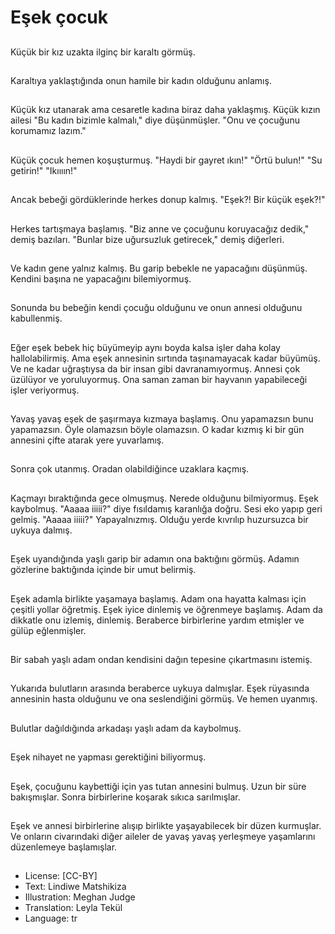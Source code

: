 # Eşek çocuk

##
Küçük bir kız uzakta ilginç bir karaltı görmüş.

##
Karaltıya yaklaştığında onun hamile bir kadın olduğunu anlamış.

##
Küçük kız utanarak ama cesaretle kadına biraz daha yaklaşmış. Küçük kızın ailesi "Bu kadın bizimle kalmalı," diye düşünmüşler. "Onu ve çocuğunu korumamız lazım."

##
Küçük çocuk hemen koşuşturmuş. "Haydi bir gayret ıkın!" "Örtü bulun!" "Su getirin!" "Ikıııın!"

##
Ancak bebeği gördüklerinde herkes donup kalmış. "Eşek?! Bir küçük eşek?!"

##
Herkes tartışmaya başlamış. "Biz anne ve çocuğunu koruyacağız dedik," demiş bazıları. "Bunlar bize uğursuzluk getirecek," demiş diğerleri.

##
Ve kadın gene yalnız kalmış. Bu garip bebekle ne yapacağını düşünmüş. Kendini başına ne yapacağını bilemiyormuş.

##
Sonunda bu bebeğin kendi çocuğu olduğunu ve onun annesi olduğunu kabullenmiş.

##
Eğer eşek bebek hiç büyümeyip aynı boyda kalsa işler daha kolay hallolabilirmiş. Ama eşek annesinin sırtında taşınamayacak kadar büyümüş. Ve ne kadar uğraştıysa da bir insan gibi davranamıyormuş. Annesi çok üzülüyor ve yoruluyormuş. Ona saman zaman bir hayvanın yapabileceği işler veriyormuş.

##
Yavaş yavaş eşek de şaşırmaya kızmaya başlamış. Onu yapamazsın bunu yapamazsın. Öyle olamazsın böyle olamazsın. O kadar kızmış ki bir gün annesini çifte atarak yere yuvarlamış.

##
Sonra çok utanmış. Oradan olabildiğince uzaklara kaçmış.

##
Kaçmayı bıraktığında gece olmuşmuş. Nerede olduğunu bilmiyormuş. Eşek kaybolmuş. "Aaaaa iiiii?" diye fısıldamış karanlığa doğru. Sesi eko yapıp geri gelmiş. "Aaaaa iiiii?" Yapayalnızmış. Olduğu yerde kıvrılıp huzursuzca bir uykuya dalmış.

##
Eşek uyandığında yaşlı garip bir adamın ona baktığını görmüş. Adamın gözlerine baktığında içinde bir umut belirmiş.

##
Eşek adamla birlikte yaşamaya başlamış. Adam ona hayatta kalması için çeşitli yollar öğretmiş. Eşek iyice dinlemiş ve öğrenmeye başlamış. Adam da dikkatle onu izlemiş, dinlemiş. Beraberce birbirlerine yardım etmişler ve gülüp eğlenmişler.

##
Bir sabah yaşlı adam ondan kendisini dağın tepesine çıkartmasını istemiş.

##
Yukarıda bulutların arasında beraberce uykuya dalmışlar. Eşek rüyasında annesinin hasta olduğunu ve ona seslendiğini görmüş. Ve hemen uyanmış.

##
Bulutlar dağıldığında arkadaşı yaşlı adam da kaybolmuş.

##
Eşek nihayet ne yapması gerektiğini biliyormuş.

##
Eşek, çocuğunu kaybettiği için yas tutan annesini bulmuş. Uzun bir süre bakışmışlar. Sonra birbirlerine koşarak sıkıca sarılmışlar.

##
Eşek ve annesi birbirlerine alışıp birlikte yaşayabilecek bir düzen kurmuşlar. Ve onların civarındaki diğer aileler de yavaş yavaş yerleşmeye yaşamlarını düzenlemeye başlamışlar.

##
* License: [CC-BY]
* Text: Lindiwe Matshikiza
* Illustration: Meghan Judge
* Translation: Leyla Tekül
* Language: tr
